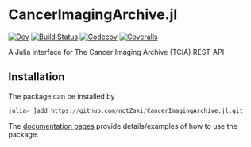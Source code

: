 # CancerImagingArchive.jl

<!--
[![Stable](https://img.shields.io/badge/docs-stable-blue.svg)](https://notZaki.github.io/CancerImagingArchive.jl/stable)
-->
[![Dev](https://img.shields.io/badge/docs-dev-blue.svg)](https://notZaki.github.io/CancerImagingArchive.jl/dev)
[![Build Status](https://travis-ci.com/notZaki/CancerImagingArchive.jl.svg?branch=master)](https://travis-ci.com/notZaki/CancerImagingArchive.jl)
[![Codecov](https://codecov.io/gh/notZaki/CancerImagingArchive.jl/branch/master/graph/badge.svg)](https://codecov.io/gh/notZaki/CancerImagingArchive.jl)
[![Coveralls](https://coveralls.io/repos/github/notZaki/CancerImagingArchive.jl/badge.svg?branch=master)](https://coveralls.io/github/notZaki/CancerImagingArchive.jl?branch=master)

A Julia interface for The Cancer Imaging Archive (TCIA) REST-API

## Installation

The package can be installed by

```julia
julia> ]add https://github.com/notZaki/CancerImagingArchive.jl.git
```

The [documentation pages](https://notZaki.github.io/CancerImagingArchive.jl/dev) provide details/examples of how to use the package.

